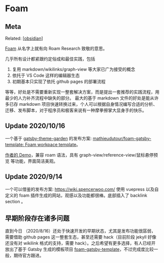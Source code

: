 Foam
===

## Meta

Related: [[obsidian]]

[Foam](https://foambubble.github.io/foam/) 从名字上就有向 Roam Research 致敬的意思。

几乎所有设计都紧跟约定俗成和最佳实践，包括
1. 复用 markdown/wikilinks/graph-view 等大家已广为接受的概念
2. 依托于 VS Code 这样的编辑器生态
3. 初期基本只实现了依托 github pages 的部署流程

等等，好处是不需要重新实现一整套解决方案，而是提出一套推荐的实践流程，用最少的人力补齐流程中缺失的部分。
最大的基于 markdown 文件的好处是能从许多已存 markdown 项目快速转换过来，个人可以根据自身情况编写合适的分析、迁移、发布脚本，对于程序员和极客来说有一种摩拳擦掌大显身手的快乐。


## Update 2020/10/16

一个基于 [gatsby-theme-garden](https://www.gatsbyjs.com/plugins/gatsby-theme-garden/) 的发布方案: [mathieudutour/foam-gatsby-template: Foam workpace template](https://github.com/mathieudutour/foam-gatsby-template)。

[作者的 Demo](https://mathieudutour.github.io/gatsby-digital-garden/)，兼容 roam 语法，具有 graph-view/reference-view/鼠标悬停预览 等功能，界面简洁美观。

## Update 2020/9/14
一个可以借鉴的发布方案:  https://wiki.spencerwoo.com/ 使用 vuepress 以及自定义的 foam 插件生成的网站，观感以及功能都很棒。底部插入了 backlink section 。

## 早期阶段存在诸多问题

直到今日 （2020/8/16）还处于快速开发的早期状态，尤其是发布功能很孱弱，需要借助 github pages 这一整套生态，甚至还需要 hack（目前阶段 jekyll 好像还没有对 wikilink 格式的支持，需要 hack）。之后希望有更多选择，有人已经开放出了基于 Gatsby 生成的模板项目 [foam-gatsby-template](https://github.com/mathieudutour/foam-gatsby-template/)，不过完成度比较一般，期待官方跟进。

[//begin]: # "Autogenerated link references for markdown compatibility"
[obsidian]: obsidian "Obsidian"
[//end]: # "Autogenerated link references"